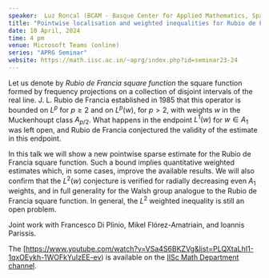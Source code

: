 ```yaml
---
speaker:  Luz Roncal (BCAM - Basque Center for Applied Mathematics, Spain)
title: "Pointwise localisation and weighted inequalities for Rubio de Francia square function"
date: 10 April, 2024
time: 4 pm
venue: Microsoft Teams (online)
series: "APRG Seminar"
website: https://math.iisc.ac.in/~aprg/index.php?id=seminar23-24
---
```


Let us denote by _Rubio de Francia square function_ the square function formed by frequency projections on a collection of
disjoint intervals of the real line. J. L. Rubio de Francia established in 1985 that this operator is bounded on $L^p$ for
$p\ge 2$ and on $L^p(w)$, for $p>2$, with weights $w$ in the Muckenhoupt class $A_{p/2}$. What happens in the endpoint
$L^1(w)$ for $w \in A_1$ was left open, and Rubio de Francia conjectured the validity of the estimate in this endpoint.

In this talk we will show a new pointwise sparse estimate for the Rubio de Francia square function. Such a bound implies
quantitative weighted estimates which, in some cases, improve the available results. We will also confirm that the $L^2(w)$
conjecture is verified for radially decreasing even $A_1$ weights, and in full generality for the Walsh group analogue to
the Rubio de Francia square function. In general, the $L^2$ weighted inequality is still an open problem.

Joint work with Francesco Di Plinio, Mikel Flórez-Amatriain, and Ioannis Parissis.

The [https://www.youtube.com/watch?v=VSa4S6BKZVg&list=PLQXtaLhI1-1qxOEykh-1WOFkYuIzEE-ev) is available
on the [IISc Math Department channel](https://www.youtube.com/channel/UCR5Igvq9HScQKlPr-0coSIg/playlists).
